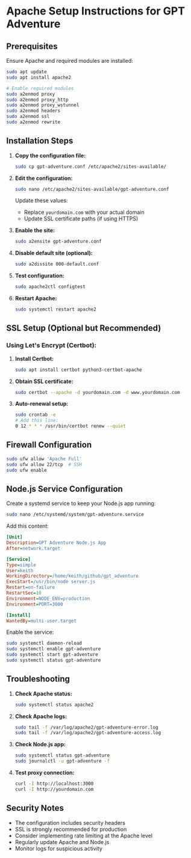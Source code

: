 # Apache Setup Instructions for GPT Adventure

## Prerequisites

Ensure Apache and required modules are installed:

```bash
sudo apt update
sudo apt install apache2

# Enable required modules
sudo a2enmod proxy
sudo a2enmod proxy_http
sudo a2enmod proxy_wstunnel
sudo a2enmod headers
sudo a2enmod ssl
sudo a2enmod rewrite
```

## Installation Steps

1. **Copy the configuration file:**
   ```bash
   sudo cp gpt-adventure.conf /etc/apache2/sites-available/
   ```

2. **Edit the configuration:**
   ```bash
   sudo nano /etc/apache2/sites-available/gpt-adventure.conf
   ```
   
   Update these values:
   - Replace `yourdomain.com` with your actual domain
   - Update SSL certificate paths (if using HTTPS)

3. **Enable the site:**
   ```bash
   sudo a2ensite gpt-adventure.conf
   ```

4. **Disable default site (optional):**
   ```bash
   sudo a2dissite 000-default.conf
   ```

5. **Test configuration:**
   ```bash
   sudo apache2ctl configtest
   ```

6. **Restart Apache:**
   ```bash
   sudo systemctl restart apache2
   ```

## SSL Setup (Optional but Recommended)

### Using Let's Encrypt (Certbot):

1. **Install Certbot:**
   ```bash
   sudo apt install certbot python3-certbot-apache
   ```

2. **Obtain SSL certificate:**
   ```bash
   sudo certbot --apache -d yourdomain.com -d www.yourdomain.com
   ```

3. **Auto-renewal setup:**
   ```bash
   sudo crontab -e
   # Add this line:
   0 12 * * * /usr/bin/certbot renew --quiet
   ```

## Firewall Configuration

```bash
sudo ufw allow 'Apache Full'
sudo ufw allow 22/tcp  # SSH
sudo ufw enable
```

## Node.js Service Configuration

Create a systemd service to keep your Node.js app running:

```bash
sudo nano /etc/systemd/system/gpt-adventure.service
```

Add this content:
```ini
[Unit]
Description=GPT Adventure Node.js App
After=network.target

[Service]
Type=simple
User=keith
WorkingDirectory=/home/keith/github/gpt_adventure
ExecStart=/usr/bin/node server.js
Restart=on-failure
RestartSec=10
Environment=NODE_ENV=production
Environment=PORT=3000

[Install]
WantedBy=multi-user.target
```

Enable the service:
```bash
sudo systemctl daemon-reload
sudo systemctl enable gpt-adventure
sudo systemctl start gpt-adventure
sudo systemctl status gpt-adventure
```

## Troubleshooting

1. **Check Apache status:**
   ```bash
   sudo systemctl status apache2
   ```

2. **Check Apache logs:**
   ```bash
   sudo tail -f /var/log/apache2/gpt-adventure-error.log
   sudo tail -f /var/log/apache2/gpt-adventure-access.log
   ```

3. **Check Node.js app:**
   ```bash
   sudo systemctl status gpt-adventure
   sudo journalctl -u gpt-adventure -f
   ```

4. **Test proxy connection:**
   ```bash
   curl -I http://localhost:3000
   curl -I http://yourdomain.com
   ```

## Security Notes

- The configuration includes security headers
- SSL is strongly recommended for production
- Consider implementing rate limiting at the Apache level
- Regularly update Apache and Node.js
- Monitor logs for suspicious activity